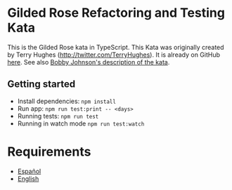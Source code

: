 # Gilded Rose Refactoring and Testing Kata

This is the Gilded Rose kata in TypeScript. This Kata was originally created by Terry Hughes (http://twitter.com/TerryHughes). It is already on GitHub [here](https://github.com/NotMyself/GildedRose). See also [Bobby Johnson's description of the kata](https://iamnotmyself.com/refactor-this-the-gilded-rose-kata/).

## Getting started
- Install dependencies:
`npm install`
- Run app:
`npm run test:print -- <days>`
- Running tests:
`npm run test`
- Running in watch mode
`npm run test:watch`

# Requirements
- [Español](Requirements_es.md)
- [English](Requirements_en.md)

